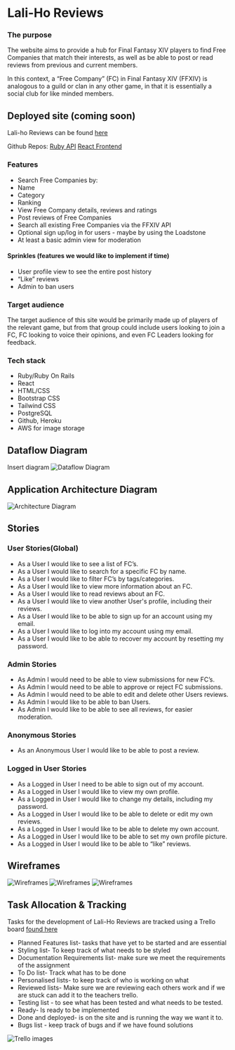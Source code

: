 
# Lali-Ho Reviews

### The purpose

The website aims to provide a hub for Final Fantasy XIV players to find Free Companies that match their interests, as well as be able to post or read reviews from previous and current members.

In this context, a “Free Company” (FC) in Final Fantasy XIV (FFXIV) is analogous to a guild or clan in any other game, in that it is essentially a social club for like minded members.

## Deployed site (coming soon)

Lali-ho Reviews can be found [here]()

Github Repos:
[Ruby API]()
[React Frontend]()

### Features

- Search Free Companies by:
- Name
- Category
- Ranking
- View Free Company details, reviews and ratings
- Post reviews of Free Companies
- Search all existing Free Companies via the FFXIV API
- Optional sign up/log in for users - maybe by using the Loadstone 
- At least a basic admin view for moderation

#### Sprinkles (features we would like to implement if time)
- User profile view to see the entire post history
- “Like” reviews
- Admin to ban users


### Target audience

The target audience of this site would be primarily made up of players of the relevant game, but from that group could include users looking to join a FC,  FC looking to voice their opinions, and even FC Leaders  looking for feedback.


### Tech stack

- Ruby/Ruby On Rails
- React
- HTML/CSS
- Bootstrap CSS
- Tailwind CSS
- PostgreSQL
- Github, Heroku
- AWS for image storage

## Dataflow Diagram

Insert diagram
![Dataflow Diagram]()

## Application Architecture Diagram

![Architecture Diagram]()


## Stories 

### User Stories(Global)

- As a User I would like to see a list of FC’s.
- As a User I would like to search for a specific FC by name.
- As a User I would like to filter FC’s by tags/categories.
- As a User I would like to view more information about an FC.
- As a User I would like to read reviews about an FC.
- As a User I would like to view another User's profile, including their reviews.
- As a User I would like to be able to sign up for an account using my email.
- As a User I would like to log into my account using my email.
- As a User I would like to be able to recover my account by resetting my password.

### Admin Stories

- As Admin I would need to be able to view submissions for new FC’s.
- As Admin I would need to be able to approve or reject FC submissions.
- As Admin I would need to be able to edit and delete other Users reviews.
- As Admin I would like to be able to ban Users.
- As Admin I would like to be able to see all reviews, for easier moderation.

### Anonymous Stories

- As an Anonymous User I would like to be able to post a review.

### Logged in User Stories

- As a Logged in User I need to be able to sign out of my account.
- As a Logged in User I would like to view my own profile.
- As a Logged in User  I would like to change my details, including my password.
- As a Logged in User I would like to be able to delete or edit my own reviews.
- As a Logged in User I would like to be able to delete my own account.
- As a Logged in User I would like to be able to set my own profile picture.
- As a Logged in User I would like to be able to “like” reviews.


## Wireframes 

![Wireframes]()
![Wireframes]()
![Wireframes]()


## Task Allocation & Tracking

Tasks for the development of Lali-Ho Reviews are tracked using a Trello board [found here](https://trello.com/b/uveGyFVr/t3a2-part-ab)
- Planned Features list-  tasks that have yet to be started and are essential 
- Styling list- To keep track of what needs to be styled 
- Documentation Requirements list-  make sure we  meet the requirements of the assignment
- To Do list- Track what has to be done 
- Personalised lists- to keep track of who is working on what 
- Reviewed lists- Make sure we are reviewing each others work and if we are stuck can add it to the teachers trello.
- Testing list - to see what has been tested and what needs to be tested.
- Ready- Is ready to be implemented 
- Done and deployed-  is on the site and is running the way we want it to.
- Bugs list - keep track of bugs and if we  have found solutions

![Trello images]()










